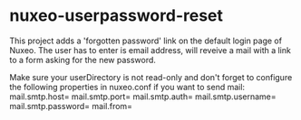 nuxeo-userpassword-reset
=============

This project adds a 'forgotten password' link on the default login page of Nuxeo. The user has to enter is email address, will reveive a mail with a link to a form asking for the new password.

Make sure your userDirectory is not read-only and don't forget to configure the following properties in nuxeo.conf if you want to send mail:
mail.smtp.host=
mail.smtp.port=
mail.smtp.auth=
mail.smtp.username=
mail.smtp.password=
mail.from=
